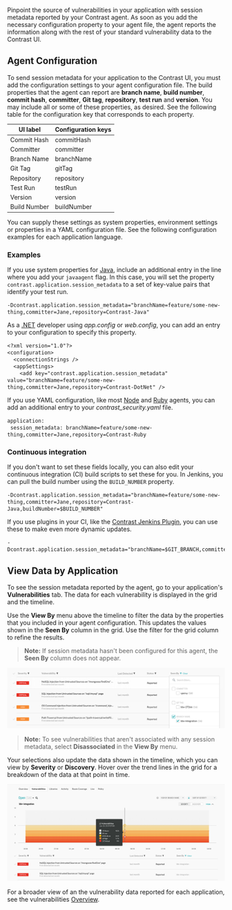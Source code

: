 <!--
title: "Session Metadata"
description: "Set up session metadata to track applications' vulnerabilities"
tags: "user UI applications session metadata vulnerabilities"
-->

Pinpoint the source of vulnerabilities in your application with session metadata reported by your Contrast agent. As soon as you add the necessary configuration property to your agent file, the agent reports the information along with the rest of your standard vulnerability data to the Contrast UI. 

## Agent Configuration 

To send session metadata for your application to the Contrast UI, you must add the configuration settings to your agent configuration file. The build properties that the agent can report are **branch name**, **build number**, **commit hash**, **committer**, **Git tag**, **repository**, **test run** and **version**. You may include all or some of these properties, as desired. See the following table for the configuration key that corresponds to each property. 

| UI label     | Configuration keys|
|--------------|-------------------|
| Commit Hash  | commitHash        |
| Committer    | committer         |
| Branch Name  | branchName        |
| Git Tag      | gitTag       	   |
| Repository   | repository  	   |
| Test Run     | testRun      	   |
| Version      | version      	   |
| Build Number | buildNumber   	   |

You can supply these settings as system properties, environment settings or properties in a YAML configuration file. See the following configuration examples for each application language.

### Examples
 
If you use system properties for [Java](installation-javaconfig.html), include an additional entry in the line where you add your `javaagent` flag. In this case, you will set the property `contrast.application.session_metadata` to a set of key-value pairs that identify your test run. 

```
-Dcontrast.application.session_metadata="branchName=feature/some-new-thing,committer=Jane,repository=Contrast-Java"
```
 
As a [.NET](installation-netconfig.html) developer using *app.config* or *web.config*, you can add an entry to your configuration to specify this property. 

```
<?xml version="1.0"?>
<configuration>
  <connectionStrings />
  <appSettings>
    <add key="contrast.application.session_metadata" value="branchName=feature/some-new-thing,committer=Jane,repository=Contrast-DotNet" />
```
 
If you use YAML configuration, like most [Node](installation-nodeconfig.html) and [Ruby](installation-rubyconfig.html) agents, you can add an additional entry to your *contrast_security.yaml* file. 

```
application:
 session_metadata: branchName=feature/some-new-thing,committer=Jane,repository=Contrast-Ruby
```
 
### Continuous integration 

If you don't want to set these fields locally, you can also edit your continuous integration (CI) build scripts to set these for you. In Jenkins, you can pull the build number using the `BUILD_NUMBER` property. 

```
-Dcontrast.application.session_metadata="branchName=feature/some-new-thing,committer=Jane,repository=Contrast-Java,buildNumber=$BUILD_NUMBER"
```

If you use plugins in your CI, like the [Contrast Jenkins Plugin](tools-ci.html#jenkins), you can use these to make even more dynamic updates. 

```
-Dcontrast.application.session_metadata="branchName=$GIT_BRANCH,committer=$GIT_COMMITTER_NAME,commitHash=$GIT_COMMIT_HASH,repository=$GIT_URL,buildNumber=$BUILD_NUMBER"
```

## View Data by Application

To see the session metadata reported by the agent, go to your application's **Vulnerabilities** tab. The data for each vulnerability is displayed in the grid and the timeline. 

Use the **View By** menu above the timeline to filter the data by the properties that you included in your agent configuration. This updates the values shown in the **Seen By** column in the grid. Use the filter for the grid column to refine the results. 

> **Note:** If session metadata hasn't been configured for this agent, the **Seen By** column does not appear. 

<a href="assets/images/Seen-by-filter.png" rel="lightbox" title="Filter vulnerabilities by categories of session metadata"><img class="thumbnail" src="assets/images/Seen-by-filter.png"/></a>

> **Note:** To see vulnerabilities that aren't associated with any session metadata, select **Disassociated** in the **View By** menu. 

Your selections also update the data shown in the timeline, which you can view by **Severity** or **Discovery**. Hover over the trend lines in the grid for a breakdown of the data at that point in time. 

<a href="assets/images/Session-metadata-timeline.png" rel="lightbox" title="View a breakdown of vulnerabilities for a specific branch"><img class="thumbnail" src="assets/images/Session-metadata-timeline.png"/></a>

For a broader view of an the vulnerability data reported for each application, see the vulnerabilities [Overview](user-vulnerableapps.html#view-vulns).
